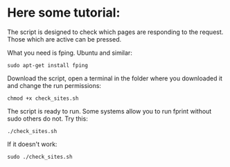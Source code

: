 # Here some tutorial:
The script is designed to check which pages are responding to the request. Those which are active can be pressed.

What you need is fping. Ubuntu and similar:

`sudo apt-get install fping`

Download the script, open a terminal in the folder where you downloaded it and change the run permissions:

`chmod +x check_sites.sh`

The script is ready to run. Some systems allow you to run fprint without sudo others do not. Try this:

`./check_sites.sh`

If it doesn't work:

`sudo ./check_sites.sh`
 
